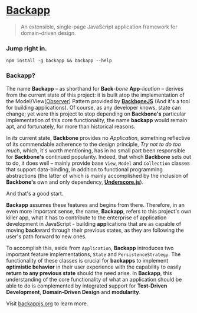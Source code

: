 [Backapp](http://toomanydaves.github.io/backapp)
================================================
> An extensible, single-page JavaScript application framework for domain-driven design.

### Jump right in. ###
`npm install -g backapp && backapp --help`

### Backapp? ###
The name **Backapp** – as shorthand for **Back**-*bone* **App**-*lication* – derives from the current state of this project: it is built atop the implementation of the Model/View([Observer](http://en.wikipedia.org/wiki/Observer_pattern)) Pattern provided by **[BackboneJS](http://backbonejs.org)** (And it's a tool for building applications). Of course, as any developer knows, state can change; yet were this project to stop depending on **Backbone's** particular implementation of this core functionality, the name **backapp** would remain apt, and fortunately, for more than historical reasons.

In *its* current state, **Backbone** provides no *Application*, something reflective of its commendable adherence to the design principle, *Try not to do too much*, which, it's worth mentioning, has in no small part been responsible for **Backbone's** continued popularity. Indeed, that which **Backbone** sets out to do, it does well – mainly provide base `View`, `Model` and `Collection` classes that support data-binding, in addition to functional programming abstractions (the latter of which is mainly accomplished by the inclusion of **Backbone's** own and only dependency, **[Underscore.js](http://underscorejs.org)**). 

And that's a good start.

**Backapp** assumes these features and begins from there. Therefore, in an even more important sense, the name, **Backapp**, refers to this project's own killer app, what it has to contribute to the enterprise of application development in JavaScript - building **app**lications that are as capable of moving **back**ward through their previous states, as they are following the user's path forward to new ones. 

To accomplish this, aside from `Application`, **Backapp** introduces two important feature implementations, `State` and `PersistenceStrategy`. The functionality of these classes is crucial for **backapps** to implement **optimistic behavior** in their user experience with the capability to easily **return to any previous state** should the need arise. In **Backapp**, this understanding of the core functionality of what an application should be able to do is complemented by integrated support for **Test-Driven Development**, **Domain-Driven Design** and **modularity**.

Visit [backappjs.org](http://backappjs.org) to learn more.
